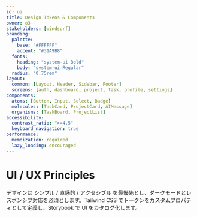 ```yaml
---
id: ui
title: Design Tokens & Components
owner: o3
stakeholders: [windsurf]
branding:
  palette:
    base: "#FFFFFF"
    accent: "#31A9B8"
  fonts:
    heading: "system‑ui Bold"
    body: "system‑ui Regular"
  radius: "0.75rem"
layout:
  common: [Layout, Header, Sidebar, Footer]
  screens: [auth, dashboard, project, task, profile, settings]
components:
  atoms: [Button, Input, Select, Badge]
  molecules: [TaskCard, ProjectCard, AIMessage]
  organisms: [TaskBoard, ProjectList]
accessibility:
  contrast_ratio: ">=4.5"
  keyboard_navigation: true
performance:
  memoization: required
  lazy_loading: encouraged
---
```


# UI / UX Principles

デザインは シンプル / 直感的 / アクセシブル を最優先とし、ダークモードとレスポンシブ対応を必須とします。Tailwind CSS でトークンをカスタムプロパティとして定義し、Storybook で UI をカタログ化します。